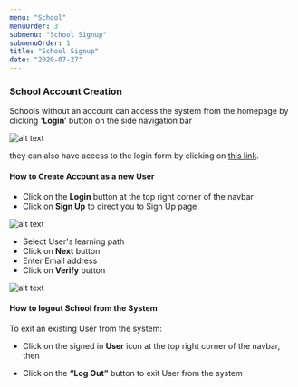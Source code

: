 ```yaml
---
menu: "School"
menuOrder: 3
submenu: "School Signup"
submenuOrder: 1
title: "School Signup"
date: "2020-07-27"
---
```


### School Account Creation

Schools without an account can access the system from the homepage by
      clicking **‘Login’** button on the side navigation bar

  ![alt text](/images/SchoolLogin.png "Title") 

 they can also have access to the login form by clicking on  [ this link](https://www.luminate.ng/LoginView).


<!-- if Schools has an account already they can login, [via this link](https://www.luminate.ng/LoginView). -->

#### How to Create Account as a new User

 * Click on the  **Login** button at the top right corner of the navbar
 * Click on **Sign Up** to direct you to Sign Up page

 ![alt text](/images/SignUp.png "Title") 

 * Select User's learning path
 * Click on **Next** button
 * Enter Email address
 * Click on **Verify** button
 
  ![alt text](/images/Verify.png "Title") 


#### How to logout School from the System

 To exit an existing User from the system:
 * Click on the signed in **User** icon at the top right corner of the navbar,
 then

 * Click on the **“Log Out”** button to exit User from the system